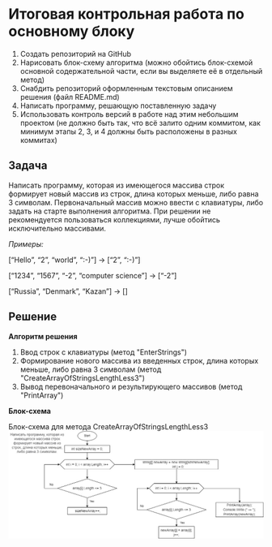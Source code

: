 # Итоговая контрольная работа по основному блоку
1. Создать репозиторий на GitHub
2. Нарисовать блок-схему алгоритма (можно обойтись блок-схемой основной содержательной части, если вы выделяете её в отдельный метод)
3. Снабдить репозиторий оформленным текстовым описанием решения (файл README.md)
4. Написать программу, решающую поставленную задачу
5. Использовать контроль версий в работе над этим небольшим проектом (не должно быть так, что всё залито одним коммитом, как минимум этапы 2, 3, и 4 должны быть расположены в разных коммитах)

## Задача
Написать программу, которая из имеющегося массива строк формирует новый массив из строк, длина которых меньше, либо равна 3 символам. Первоначальный массив можно ввести с клавиатуры, либо задать на старте выполнения алгоритма. При решении не рекомендуется пользоваться коллекциями, лучше обойтись исключительно массивами.

*Примеры:*

[“Hello”, “2”, “world”, “:-)”] → [“2”, “:-)”]

[“1234”, “1567”, “-2”, “computer science”] → [“-2”]

[“Russia”, “Denmark”, “Kazan”] → []

## Решение
**Алгоритм решения**
1. Ввод строк с клавиатуры (метод "EnterStrings")
2. Формирование нового массива из введенных строк, длина которых меньше, либо равна 3 символам (метод "CreateArrayOfStringsLengthLess3")
3. Вывод перевоначального и результирующего массивов (метод "PrintArray")

**Блок-схема**

Блок-схема для метода CreateArrayOfStringsLengthLess3
![Блок-схема](FinalTask.jpg)